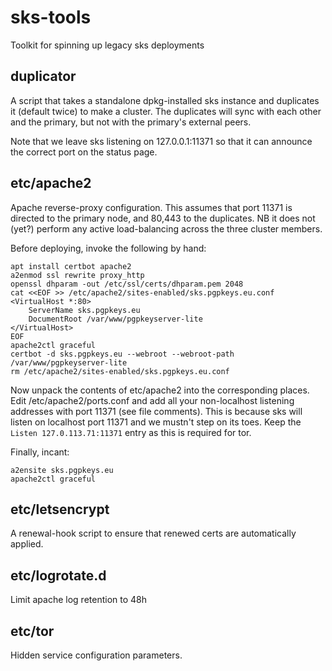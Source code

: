 # sks-tools
Toolkit for spinning up legacy sks deployments

## duplicator

A script that takes a standalone dpkg-installed sks instance and duplicates it (default twice) to make a cluster.
The duplicates will sync with each other and the primary, but not with the primary's external peers.

Note that we leave sks listening on 127.0.0.1:11371 so that it can announce the correct port on the status page.

## etc/apache2

Apache reverse-proxy configuration.
This assumes that port 11371 is directed to the primary node, and 80,443 to the duplicates.
NB it does not (yet?) perform any active load-balancing across the three cluster members.

Before deploying, invoke the following by hand:

```
apt install certbot apache2
a2enmod ssl rewrite proxy_http
openssl dhparam -out /etc/ssl/certs/dhparam.pem 2048
cat <<EOF >> /etc/apache2/sites-enabled/sks.pgpkeys.eu.conf
<VirtualHost *:80>
	ServerName sks.pgpkeys.eu
	DocumentRoot /var/www/pgpkeyserver-lite
</VirtualHost>
EOF
apache2ctl graceful
certbot -d sks.pgpkeys.eu --webroot --webroot-path /var/www/pgpkeyserver-lite
rm /etc/apache2/sites-enabled/sks.pgpkeys.eu.conf
```

Now unpack the contents of etc/apache2 into the corresponding places.
Edit /etc/apache2/ports.conf and add all your non-localhost listening addresses with port 11371 (see file comments).
This is because sks will listen on localhost port 11371 and we mustn't step on its toes.
Keep the `Listen 127.0.113.71:11371` entry as this is required for tor.

Finally, incant:

```
a2ensite sks.pgpkeys.eu
apache2ctl graceful
```

## etc/letsencrypt

A renewal-hook script to ensure that renewed certs are automatically applied.

## etc/logrotate.d

Limit apache log retention to 48h

## etc/tor

Hidden service configuration parameters.
